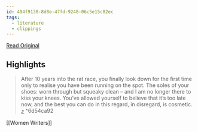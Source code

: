 ```yaml
---
id: 494f9138-8d8e-47fd-9248-06c5e15c82ec
tags:
  - literature
  - clippings
---
```


[Read Original](https://www.herworld.com/pov/what-she-said-amanda-lee-koe)

## Highlights

> After 10 years into the rat race, you finally look down for the first time only to realise you have been running on the spot. The soles of your shoes: worn through but squeaky clean – and I am no longer there to kiss your knees. You’ve allowed yourself to believe that it’s too late now, and the best you can do in this regard, in disregard, is cosmetic. [⤴️](https://omnivore.app/me/what-she-said-amanda-lee-koe-on-living-in-two-singapores-her-wor-18b662991f0#6d54ca92-1d22-472c-878b-02d2aa0c0b91)  ^6d54ca92

[[Women Writers]]
